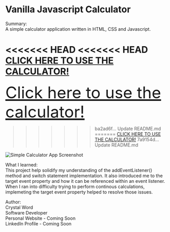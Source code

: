 # Vanilla Javascript Calculator


Summary: <br>
A simple calculator application written in HTML, CSS and Javascript.

<<<<<<< HEAD
<<<<<<< HEAD
<a href="https://cheyjax116.github.io/simple_calculator_app/">CLICK HERE TO USE THE CALCULATOR!</a> 
=======
<a href="https://cheyjax116.github.io/simple_calculator_app/" style="font-size: 50px">Click here to use the calculator!</a> 
>>>>>>> ba2ad6f... Update README.md
=======
<a href="https://cheyjax116.github.io/simple_calculator_app/">CLICK HERE TO USE THE CALCULATOR!</a> 
>>>>>>> 7a9154d... Update README.md

<img alt="Simple Calculator App Screenshot" src="https://user-images.githubusercontent.com/77046115/150272118-4dd12d24-6c5d-46bb-8cba-28493bfad235.png">

What I learned: <br>
This project help solidify my understanding of the addEventListener() method and switch statement implementation. It also introduced me to the target event property and how it can be referenced within an event listener. When I ran into difficulty trying to perform continous calculations, implemeting the target event property helped to resolve those issues. 

Author: <br>
Crystal Word <br>
Software Developer <br>
Personal Website - Coming Soon <br>
LinkedIn Profile - Coming Soon <br>

